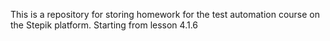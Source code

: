 This is a repository for storing homework for the test automation course on the Stepik platform.
Starting from lesson 4.1.6